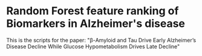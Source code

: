 # Random Forest feature ranking of Biomarkers in Alzheimer's disease 

This is the scripts for the paper: "β-Amyloid and Tau Drive Early Alzheimer’s Disease Decline While Glucose Hypometabolism Drives Late Decline"
